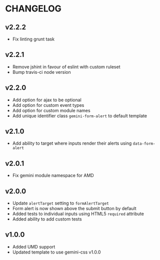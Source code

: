 # CHANGELOG

## v2.2.2

  - Fix linting grunt task

## v2.2.1

  - Remove jshint in favour of eslint with custom ruleset
  - Bump travis-ci node version

## v2.2.0

  - Add option for ajax to be optional
  - Add option for custom event types
  - Add option for custom module names
  - Add unique identifier class `gemini-form-alert` to default template

## v2.1.0

  - Add ability to target where inputs render their alerts using `data-form-alert`

## v2.0.1

  - Fix gemini module namespace for AMD

## v2.0.0

  - Update `alertTarget` setting to `formAlertTarget`
  - Form alert is now shown above the submit button by default
  - Added tests to individual inputs using HTML5 `required` attribute
  - Added ability to add custom tests

## v1.0.0

  - Added UMD support
  - Updated template to use gemini-css v1.0.0
